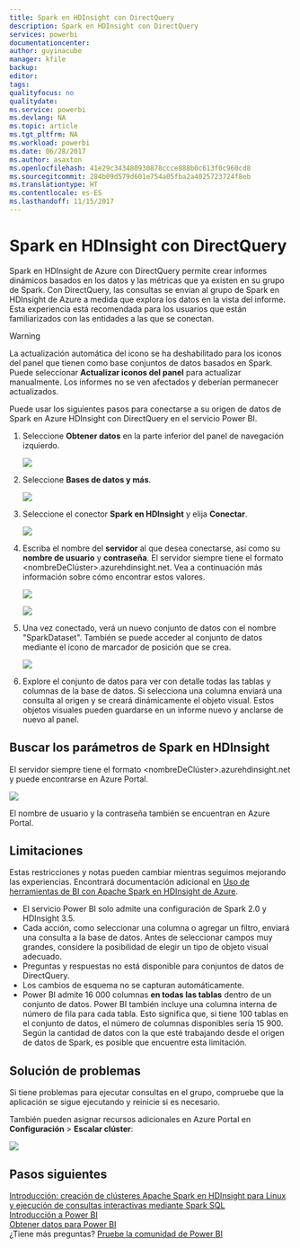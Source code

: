 ```yaml
---
title: Spark en HDInsight con DirectQuery
description: Spark en HDInsight con DirectQuery
services: powerbi
documentationcenter: 
author: guyinacube
manager: kfile
backup: 
editor: 
tags: 
qualityfocus: no
qualitydate: 
ms.service: powerbi
ms.devlang: NA
ms.topic: article
ms.tgt_pltfrm: NA
ms.workload: powerbi
ms.date: 06/28/2017
ms.author: asaxton
ms.openlocfilehash: 41e29c343480930878ccce888b0c613f0c960cd8
ms.sourcegitcommit: 284b09d579d601e754a05fba2a4025723724f8eb
ms.translationtype: HT
ms.contentlocale: es-ES
ms.lasthandoff: 11/15/2017
---
```

# <a name="spark-on-hdinsight-with-directquery"></a>Spark en HDInsight con DirectQuery
Spark en HDInsight de Azure con DirectQuery permite crear informes dinámicos basados en los datos y las métricas que ya existen en su grupo de Spark. Con DirectQuery, las consultas se envían al grupo de Spark en HDInsight de Azure a medida que explora los datos en la vista del informe. Esta experiencia está recomendada para los usuarios que están familiarizados con las entidades a las que se conectan.

> [!WARNING]
> La actualización automática del icono se ha deshabilitado para los iconos del panel que tienen como base conjuntos de datos basados en Spark. Puede seleccionar **Actualizar iconos del panel** para actualizar manualmente. Los informes no se ven afectados y deberían permanecer actualizados. 
> 
> 

Puede usar los siguientes pasos para conectarse a su origen de datos de Spark en Azure HDInsight con DirectQuery en el servicio Power BI.

1. Seleccione **Obtener datos** en la parte inferior del panel de navegación izquierdo.
   
     ![](media/spark-on-hdinsight-with-direct-connect/spark-getdata.png)
2. Seleccione **Bases de datos y más**.
   
     ![](media/spark-on-hdinsight-with-direct-connect/spark-getdata-databases.png)
3. Seleccione el conector **Spark en HDInsight** y elija **Conectar**.
   
     ![](media/spark-on-hdinsight-with-direct-connect/spark-getdata-databases-connect.png)
4. Escriba el nombre del **servidor** al que desea conectarse, así como su **nombre de usuario** y **contraseña**. El servidor siempre tiene el formato \<nombreDeClúster\>.azurehdinsight.net. Vea a continuación más información sobre cómo encontrar estos valores.
   
     ![](media/spark-on-hdinsight-with-direct-connect/spark-server-name.png)
   
     ![](media/spark-on-hdinsight-with-direct-connect/spark-username.png)
5. Una vez conectado, verá un nuevo conjunto de datos con el nombre "SparkDataset". También se puede acceder al conjunto de datos mediante el icono de marcador de posición que se crea.
   
     ![](media/spark-on-hdinsight-with-direct-connect/spark-dataset.png)
6. Explore el conjunto de datos para ver con detalle todas las tablas y columnas de la base de datos. Si selecciona una columna enviará una consulta al origen y se creará dinámicamente el objeto visual. Estos objetos visuales pueden guardarse en un informe nuevo y anclarse de nuevo al panel.

## <a name="finding-your-spark-on-hdinsight-parameters"></a>Buscar los parámetros de Spark en HDInsight
El servidor siempre tiene el formato \<nombreDeClúster\>.azurehdinsight.net y puede encontrarse en Azure Portal.

![](media/spark-on-hdinsight-with-direct-connect/spark-server-name-parameter.png)

El nombre de usuario y la contraseña también se encuentran en Azure Portal.

## <a name="limitations"></a>Limitaciones
Estas restricciones y notas pueden cambiar mientras seguimos mejorando las experiencias. Encontrará documentación adicional en [Uso de herramientas de BI con Apache Spark en HDInsight de Azure](https://azure.microsoft.com/documentation/articles/hdinsight-apache-spark-use-bi-tools/).

* El servicio Power BI solo admite una configuración de Spark 2.0 y HDInsight 3.5.
* Cada acción, como seleccionar una columna o agregar un filtro, enviará una consulta a la base de datos. Antes de seleccionar campos muy grandes, considere la posibilidad de elegir un tipo de objeto visual adecuado.
* Preguntas y respuestas no está disponible para conjuntos de datos de DirectQuery.
* Los cambios de esquema no se capturan automáticamente.
* Power BI admite 16 000 columnas **en todas las tablas** dentro de un conjunto de datos. Power BI también incluye una columna interna de número de fila para cada tabla. Esto significa que, si tiene 100 tablas en el conjunto de datos, el número de columnas disponibles sería 15 900. Según la cantidad de datos con la que esté trabajando desde el origen de datos de Spark, es posible que encuentre esta limitación.

## <a name="troubleshooting"></a>Solución de problemas
Si tiene problemas para ejecutar consultas en el grupo, compruebe que la aplicación se sigue ejecutando y reinicie si es necesario.

También pueden asignar recursos adicionales en Azure Portal en **Configuración** > **Escalar clúster**:

![](media/spark-on-hdinsight-with-direct-connect/spark-scale.png)

## <a name="next-steps"></a>Pasos siguientes
[Introducción: creación de clústeres Apache Spark en HDInsight para Linux y ejecución de consultas interactivas mediante Spark SQL](https://azure.microsoft.com/documentation/articles/hdinsight-apache-spark-jupyter-spark-sql)  
[Introducción a Power BI](service-get-started.md)  
[Obtener datos para Power BI](service-get-data.md)  
¿Tiene más preguntas? [Pruebe la comunidad de Power BI](http://community.powerbi.com/)

